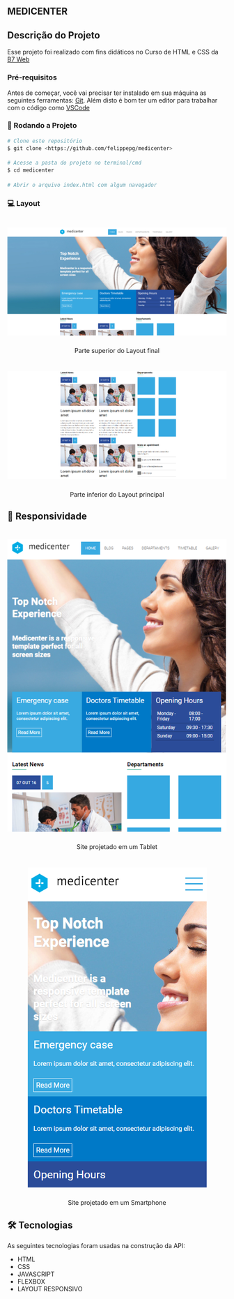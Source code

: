## MEDICENTER


## Descrição do Projeto
Esse projeto foi realizado com fins didáticos no Curso de HTML e CSS da [B7 Web](https://b7web.com.br/fullstack/)

### Pré-requisitos

Antes de começar, você vai precisar ter instalado em sua máquina as seguintes ferramentas:
[Git](https://git-scm.com). 
Além disto é bom ter um editor para trabalhar com o código como [VSCode](https://code.visualstudio.com/)

### 🎲 Rodando a Projeto

```bash
# Clone este repositório
$ git clone <https://github.com/felippepg/medicenter>

# Acesse a pasta do projeto no terminal/cmd
$ cd medicenter

# Abrir o arquivo index.html com algum navegador
```

### :computer: Layout


<h1 align="center">
    <img alt="Layout superior" title="Layout superior" src="./assets/images/img2.png" />
</h1>

<p align="center">Parte superior do Layout final</p>

<h1 align="center">
    <img alt="Layout principal" title="Layout principal" src="./assets/images/img3.png" />
</h1>

<p align="center">Parte inferior do Layout principal</p>


## :iphone: Responsividade

<h1 align="center">
    <img alt="Tablet" title="Tablet" src="./assets/images/img tablet.png" />
</h1>

<p align="center">Site projetado em um Tablet</p>

<h1 align="center">
    <img alt="Smartphone" title="Smartphone" src="./assets/images/img mobile.png"/>
</h1>

<p align="center">Site projetado em um Smartphone</p>


## 🛠 Tecnologias

As seguintes tecnologias foram usadas na construção da API:

- HTML
- CSS
- JAVASCRIPT
- FLEXBOX
- LAYOUT RESPONSIVO
